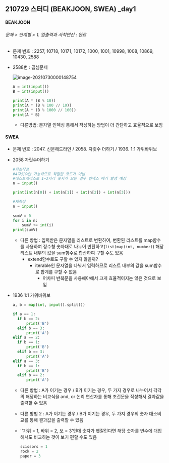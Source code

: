 ## 210729 스터디 (BEAKJOON, SWEA) _day1

#### BEAKJOON

###### 문제 > 단계별 > 1. 입출력과 사칙연산 : 완료

- 문제 번호 : 2257, 10718, 10171, 10172, 1000, 1001, 10998, 1008, 10869, 10430, 2588

- 2588번 : 곱셈문제

  ![image-20210730000148754](C:/Users/moon/AppData/Roaming/Typora/typora-user-images/image-20210730000148754.png)

  ```python
  A = int(input())
  B = int(input())
  
  print(A * (B % 10))
  print(A * (B % 100 // 10))
  print(A * (B % 1000 // 100))
  print(A * B)
  ```

  - 다른방법: 문자열 인덱싱 통해서 작성하는 방법이 더 간단하고 효율적으로 보임

    

#### SWEA

- 문제 번호 : 2047. 신문헤드라인 / 2058. 자릿수 더하기 / 1936. 1:1 가위바위보

- 2058 자릿수더하기

  ```python
  #최초작성
  #4자릿수만 가능하므로 적절한 코드가 아님 
  #테스트케이스로 1~3자리 숫자가 오는 경우 인덱스 에러 발생 예상
  n = input()
  
  print(int(n[0]) + int(n[1]) + int(n[2]) + int(n[3]))
  
  #재작성
  n = input()
   
  sumV = 0
  for i in n:
      sumV += int(i)
  print(sumV)
  ```

  - 다른 방법 : 입력받은 문자열을 리스트로 변환하여, 변환된 리스트를 map함수를 사용하여 정수형 숫자대로 나누어 반환하고(`list(map(int, number)`)  해당 리스트 내부의 값을 sum함수로 합산하여 구할 수도 있음
    - extend함수로도 구할 수 있지 않을까? 
      - iterable인 문자열을 나눠서 입력하므로 리스트 내부의 값을 sum함수로 합계를 구할 수 없음
        - 어차피 반복문을 사용해야해서 크게 효율적이지는 않은 것으로 보임

- 1936 1:1 가위바위보

  ```python
  a, b = map(int, input().split())
  
  if a == 1: 
  	if b == 2:
  		print('B')
  	elif b == 3:
  		print('A')
  elif a == 2:
  	if b == 1:
  		print('B')
  	elif b == 3:
  		print('A')
  elif a == 3:
  	if b == 1:
  		print('B')
  	elif b == 2:
  		print('A')
  ```

  - 다른 방법 :  A가 이기는 경우 / B가 이기는 경우, 두 가지 경우로 나누어서 각각의 해당하는 비교식을 and, or 논리 연산자를 통해 조건문을 작성해서 결과값을 출력할 수 있음

  - 다른 방법 2 : A가 이기는 경우 / B가 이기는 경우, 두 가지 경우의 숫자 대소비교를 통해 결과값을 출력할 수 있음

  - ''가위  = 1, 바위 = 2, 보 = 3'인데 숫자가 헷갈린다면 해당 숫자를 변수에 대입해서도 비교하는 것이 보기 편할 수도 있음

    ```python
    scissors = 1
    rock = 2
    paper = 3
    ```

    